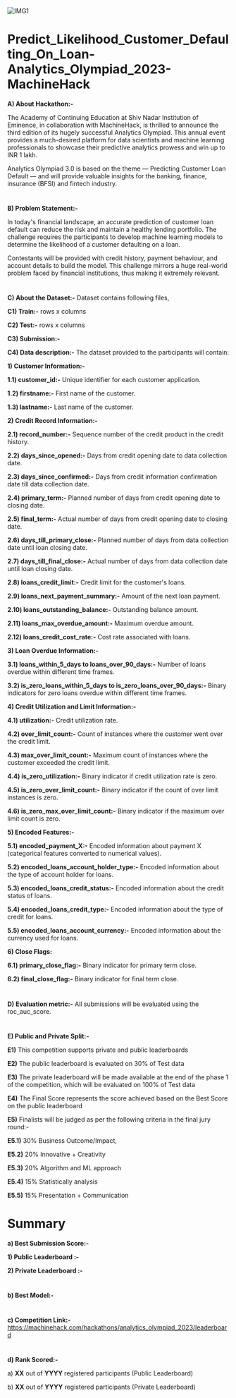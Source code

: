 ![IMG1](https://github.com/aniiketbarphe/Predict_Likelihood_Customer_Defaulting_On_Loan-Analytics_Olympiad_2023-MachineHack/assets/84449238/88cd5095-8462-4c00-8899-082cd55a5d68)

# Predict_Likelihood_Customer_Defaulting_On_Loan-Analytics_Olympiad_2023-MachineHack

**A) About Hackathon:-**

The Academy of Continuing Education at Shiv Nadar Institution of Eminence, in collaboration with MachineHack, is thrilled to announce the third edition of its hugely successful Analytics Olympiad. This annual event provides a much-desired platform for data scientists and machine learning professionals to showcase their predictive analytics prowess and win up to INR 1 lakh. 

Analytics Olympiad 3.0 is based on the theme — Predicting Customer Loan Default — and will provide valuable insights for the banking, finance, insurance (BFSI) and fintech industry.
#
**B) Problem Statement:-**

In today's financial landscape, an accurate prediction of customer loan default can reduce the risk and maintain a healthy lending portfolio. The challenge requires the participants to develop machine learning models to determine the likelihood of a customer defaulting on a loan. 

Contestants will be provided with credit history, payment behaviour, and account details to build the model. This challenge mirrors a huge real-world problem faced by financial institutions, thus making it extremely relevant.
#
**C) About the Dataset:-** Dataset contains following files,

**C1) Train:-** rows x  columns

**C2) Test:-**  rows x  columns

**C3) Submission:-**

**C4) Data description:-** The dataset provided to the participants will contain:

**1) Customer Information:-**

**1.1) customer_id:-** Unique identifier for each customer application.

**1.2) firstname:-**  First name of the customer.

**1.3) lastname:-** Last name of the customer.

**2) Credit Record Information:-**

**2.1) record_number:-** Sequence number of the credit product in the credit history.

**2.2) days_since_opened:-** Days from credit opening date to data collection date.

**2.3) days_since_confirmed:-** Days from credit information confirmation date till data collection date.

**2.4) primary_term:-** Planned number of days from credit opening date to closing date.

**2.5) final_term:-** Actual number of days from credit opening date to closing date.

**2.6) days_till_primary_close:-** Planned number of days from data collection date until loan closing date.

**2.7) days_till_final_close:-** Actual number of days from data collection date until loan closing date.

**2.8) loans_credit_limit:-** Credit limit for the customer's loans.

**2.9) loans_next_payment_summary:-** Amount of the next loan payment.

**2.10) loans_outstanding_balance:-** Outstanding balance amount.

**2.11) loans_max_overdue_amount:-** Maximum overdue amount.

**2.12) loans_credit_cost_rate:-** Cost rate associated with loans.

**3) Loan Overdue Information:-**

**3.1) loans_within_5_days to loans_over_90_days:-** Number of loans overdue within different time frames.

**3.2) is_zero_loans_within_5_days to is_zero_loans_over_90_days:-** Binary indicators for zero loans overdue within different time frames.

**4) Credit Utilization and Limit Information:-**

**4.1) utilization:-** Credit utilization rate.

**4.2) over_limit_count:-** Count of instances where the customer went over the credit limit.

**4.3) max_over_limit_count:-** Maximum count of instances where the customer exceeded the credit limit.

**4.4) is_zero_utilization:-** Binary indicator if credit utilization rate is zero.

**4.5) is_zero_over_limit_count:-** Binary indicator if the count of over limit instances is zero.

**4.6) is_zero_max_over_limit_count:-** Binary indicator if the maximum over limit count is zero.

**5) Encoded Features:-**

**5.1) encoded_payment_X:-** Encoded information about payment X (categorical features converted to numerical values).

**5.2) encoded_loans_account_holder_type:-** Encoded information about the type of account holder for loans.

**5.3) encoded_loans_credit_status:-** Encoded information about the credit status of loans.

**5.4) encoded_loans_credit_type:-** Encoded information about the type of credit for loans.

**5.5) encoded_loans_account_currency:-** Encoded information about the currency used for loans.

**6) Close Flags:**

**6.1) primary_close_flag:-** Binary indicator for primary term close.

**6.2) final_close_flag:-** Binary indicator for final term close.
#
**D) Evaluation metric:-**  All submissions will be evaluated using the roc_auc_score.
#
**E) Public and Private Split:-**

**E1)** This competition supports private and public leaderboards

**E2)** The public leaderboard is evaluated on 30% of Test data

**E3)** The private leaderboard will be made available at the end of the phase 1 of the competition, which will be evaluated on 100% of Test data

**E4)** The Final Score represents the score achieved based on the Best Score on the public leaderboard

**E5)** Finalists will be judged as per the following criteria in the final jury round:-

**E5.1)** 30% Business Outcome/Impact,

**E5.2)** 20% Innovative + Creativity

**E5.3)** 20% Algorithm and ML approach

**E5.4)** 15% Statistically analysis

**E5.5)** 15% Presentation + Communication

# Summary

**a) Best Submission Score:-**

**1) Public Leaderboard :-** 

**2) Private Leaderboard :-** 
#
**b) Best Model:-** 
#
**c) Competition Link:-**  https://machinehack.com/hackathons/analytics_olympiad_2023/leaderboard
#
**d) Rank Scored:-**

a) **XX** out of **YYYY** registered participants (Public Leaderboard)

b) **XX** out of **YYYY** registered participants (Private Leaderboard)


